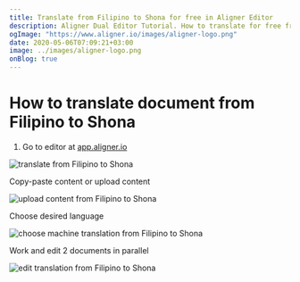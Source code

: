 ```yaml
---
title: Translate from Filipino to Shona for free in Aligner Editor
description: Aligner Dual Editor Tutorial. How to translate for free from Filipino to Shona. Aligner is multilingual document management platform. 
ogImage: "https://www.aligner.io/images/aligner-logo.png"
date: 2020-05-06T07:09:21+03:00
image: ../images/aligner-logo.png
onBlog: true
---
```


# How to translate document from Filipino to Shona

1. Go to editor at [app.aligner.io](https://app.aligner.io "Aligner App web page")

![translate from Filipino to Shona](../aligner-blank-editor.png "translate from Filipino to Shona")

Copy-paste content or upload content

![upload content from Filipino to Shona](../aligner-uploaded-document.png "upload content from Filipino to Shona")

Choose desired language

![choose machine translation from Filipino to Shona](../aligner-language-dropdown.png "choose machine translation from Filipino to Shona")

Work and edit 2 documents in parallel

![edit translation from Filipino to Shona](../aligner-double-sitded-editor.png "edit translation from Filipino to Shona")

